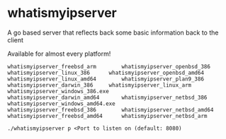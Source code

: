# whatismyipserver
A go based server that reflects back some basic information back to the client

Available for almost every platform!
```
whatismyipserver_freebsd_arm        whatismyipserver_openbsd_386
whatismyipserver_linux_386      whatismyipserver_openbsd_amd64
whatismyipserver_linux_amd64        whatismyipserver_plan9_386
whatismyipserver_darwin_386     whatismyipserver_linux_arm      whatismyipserver_windows_386.exe
whatismyipserver_darwin_amd64       whatismyipserver_netbsd_386     whatismyipserver_windows_amd64.exe
whatismyipserver_freebsd_386        whatismyipserver_netbsd_amd64
whatismyipserver_freebsd_amd64      whatismyipserver_netbsd_arm
```

```
./whatismyipserver p <Port to listen on (default: 8080)
```
